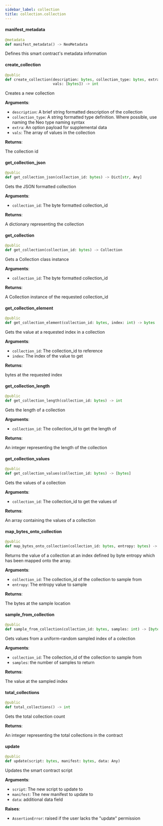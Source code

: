 ```yaml
---
sidebar_label: collection
title: collection.collection
---
```


#### manifest\_metadata

```python
@metadata
def manifest_metadata() -> NeoMetadata
```

Defines this smart contract&#x27;s metadata information

#### create\_collection

```python
@public
def create_collection(description: bytes, collection_type: bytes, extra: bytes,
                      vals: [bytes]) -> int
```

Creates a new collection

**Arguments**:

- `description`: A brief string formatted description of the collection
- `collection_type`: A string formatted type definition.  Where possible, use naming the Neo type naming syntax
- `extra`: An option payload for supplemental data
- `vals`: The array of values in the collection

**Returns**:

The collection id

#### get\_collection\_json

```python
@public
def get_collection_json(collection_id: bytes) -> Dict[str, Any]
```

Gets the JSON formatted collection

**Arguments**:

- `collection_id`: The byte formatted collection_id

**Returns**:

A dictionary representing the collection

#### get\_collection

```python
@public
def get_collection(collection_id: bytes) -> Collection
```

Gets a Collection class instance

**Arguments**:

- `collection_id`: The byte formatted collection_id

**Returns**:

A Collection instance of the requested collection_id

#### get\_collection\_element

```python
@public
def get_collection_element(collection_id: bytes, index: int) -> bytes
```

Gets the value at a requested index in a collection

**Arguments**:

- `collection_id`: The collection_id to reference
- `index`: The index of the value to get

**Returns**:

bytes at the requested index

#### get\_collection\_length

```python
@public
def get_collection_length(collection_id: bytes) -> int
```

Gets the length of a collection

**Arguments**:

- `collection_id`: The collection_id to get the length of

**Returns**:

An integer representing the length of the collection

#### get\_collection\_values

```python
@public
def get_collection_values(collection_id: bytes) -> [bytes]
```

Gets the values of a collection

**Arguments**:

- `collection_id`: The collection_id to get the values of

**Returns**:

An array containing the values of a collection

#### map\_bytes\_onto\_collection

```python
@public
def map_bytes_onto_collection(collection_id: bytes, entropy: bytes) -> bytes
```

Returns the value of a collection at an index defined by byte entropy which has been mapped onto the array.

**Arguments**:

- `collection_id`: The collection_id of the collection to sample from
- `entropy`: The entropy value to sample

**Returns**:

The bytes at the sample location

#### sample\_from\_collection

```python
@public
def sample_from_collection(collection_id: bytes, samples: int) -> [bytes]
```

Gets values from a uniform-random sampled index of a colection

**Arguments**:

- `collection_id`: The collection_id of the collection to sample from
- `samples`: the number of samples to return

**Returns**:

The value at the sampled index

#### total\_collections

```python
@public
def total_collections() -> int
```

Gets the total collection count

**Returns**:

An integer representing the total collections in the contract

#### update

```python
@public
def update(script: bytes, manifest: bytes, data: Any)
```

Updates the smart contract script

**Arguments**:

- `script`: The new script to update to
- `manifest`: The new manifest to update to
- `data`: additional data field

**Raises**:

- `AssertionError`: raised if the user lacks the &quot;update&quot; permission

